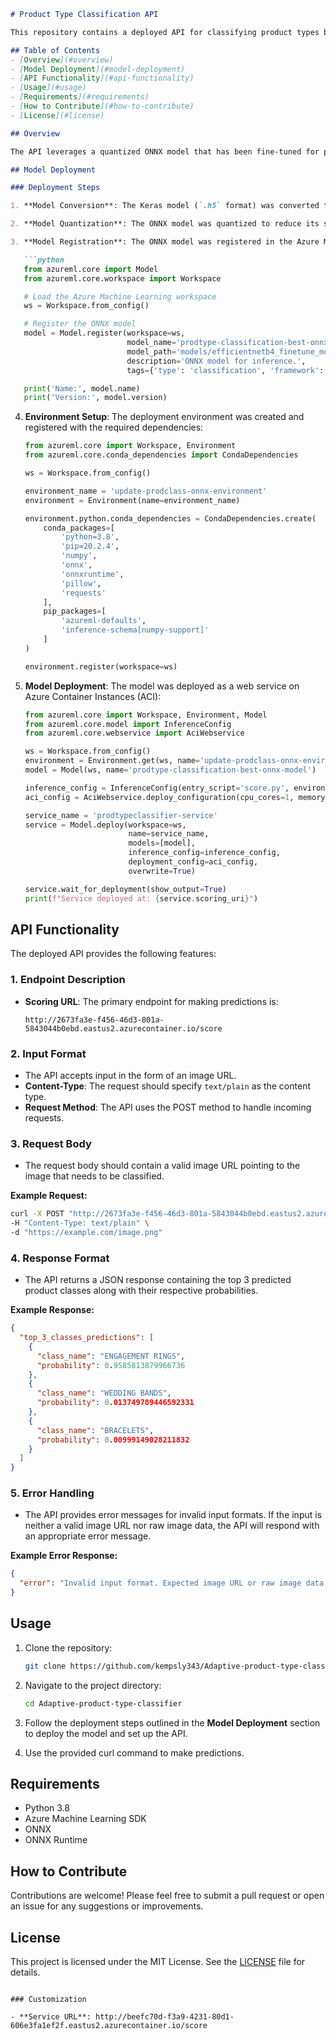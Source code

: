 ```markdown
# Product Type Classification API

This repository contains a deployed API for classifying product types based on images using a trained ONNX model. The API is built on Azure Machine Learning and provides real-time predictions for various jewelry categories.

## Table of Contents
- [Overview](#overview)
- [Model Deployment](#model-deployment)
- [API Functionality](#api-functionality)
- [Usage](#usage)
- [Requirements](#requirements)
- [How to Contribute](#how-to-contribute)
- [License](#license)

## Overview

The API leverages a quantized ONNX model that has been fine-tuned for product type classification. It allows users to submit an image URL and receive predictions for the top 3 product categories, along with their corresponding probabilities.

## Model Deployment

### Deployment Steps

1. **Model Conversion**: The Keras model (`.h5` format) was converted to the ONNX format for improved inference performance and compatibility.

2. **Model Quantization**: The ONNX model was quantized to reduce its size and improve the inference speed.

3. **Model Registration**: The ONNX model was registered in the Azure Machine Learning workspace using the following code:

   ```python
   from azureml.core import Model
   from azureml.core.workspace import Workspace

   # Load the Azure Machine Learning workspace
   ws = Workspace.from_config()

   # Register the ONNX model
   model = Model.register(workspace=ws,
                          model_name='prodtype-classification-best-onnx-model',
                          model_path='models/efficientnetb4_finetune_model_quantized.onnx',
                          description='ONNX model for inference.',
                          tags={'type': 'classification', 'framework': 'onnx'})

   print('Name:', model.name)
   print('Version:', model.version)
   ```

4. **Environment Setup**: The deployment environment was created and registered with the required dependencies:

   ```python
   from azureml.core import Workspace, Environment
   from azureml.core.conda_dependencies import CondaDependencies

   ws = Workspace.from_config()

   environment_name = 'update-prodclass-onnx-environment'
   environment = Environment(name=environment_name)

   environment.python.conda_dependencies = CondaDependencies.create(
       conda_packages=[
           'python=3.8',
           'pip=20.2.4',
           'numpy',
           'onnx',
           'onnxruntime',
           'pillow',
           'requests'
       ],
       pip_packages=[
           'azureml-defaults',
           'inference-schema[numpy-support]'
       ]
   )

   environment.register(workspace=ws)
   ```

5. **Model Deployment**: The model was deployed as a web service on Azure Container Instances (ACI):

   ```python
   from azureml.core import Workspace, Environment, Model
   from azureml.core.model import InferenceConfig
   from azureml.core.webservice import AciWebservice

   ws = Workspace.from_config()
   environment = Environment.get(ws, name='update-prodclass-onnx-environment')
   model = Model(ws, name='prodtype-classification-best-onnx-model')

   inference_config = InferenceConfig(entry_script='score.py', environment=environment)
   aci_config = AciWebservice.deploy_configuration(cpu_cores=1, memory_gb=1)

   service_name = 'prodtypeclassifier-service'
   service = Model.deploy(workspace=ws,
                          name=service_name,
                          models=[model],
                          inference_config=inference_config,
                          deployment_config=aci_config,
                          overwrite=True)

   service.wait_for_deployment(show_output=True)
   print(f"Service deployed at: {service.scoring_uri}")
   ```

## API Functionality

The deployed API provides the following features:

### 1. Endpoint Description
- **Scoring URL**: The primary endpoint for making predictions is:
  ```
  http://2673fa3e-f456-46d3-801a-5843044b0ebd.eastus2.azurecontainer.io/score
  ```

### 2. Input Format
- The API accepts input in the form of an image URL.
- **Content-Type**: The request should specify `text/plain` as the content type.
- **Request Method**: The API uses the POST method to handle incoming requests.

### 3. Request Body
- The request body should contain a valid image URL pointing to the image that needs to be classified.

**Example Request:**
```bash
curl -X POST "http://2673fa3e-f456-46d3-801a-5843044b0ebd.eastus2.azurecontainer.io/score" \
-H "Content-Type: text/plain" \
-d "https://example.com/image.png"
```

### 4. Response Format
- The API returns a JSON response containing the top 3 predicted product classes along with their respective probabilities.

**Example Response:**
```json
{
  "top_3_classes_predictions": [
    {
      "class_name": "ENGAGEMENT RINGS",
      "probability": 0.9585813879966736
    },
    {
      "class_name": "WEDDING BANDS",
      "probability": 0.013749789446592331
    },
    {
      "class_name": "BRACELETS",
      "probability": 0.00999149028211832
    }
  ]
}
```

### 5. Error Handling
- The API provides error messages for invalid input formats. If the input is neither a valid image URL nor raw image data, the API will respond with an appropriate error message.

**Example Error Response:**
```json
{
  "error": "Invalid input format. Expected image URL or raw image data."
}
```

## Usage

1. Clone the repository:
   ```bash
   git clone https://github.com/kempsly343/Adaptive-product-type-classifier.git
   ```

2. Navigate to the project directory:
   ```bash
   cd Adaptive-product-type-classifier
   ```

3. Follow the deployment steps outlined in the **Model Deployment** section to deploy the model and set up the API.

4. Use the provided curl command to make predictions.

## Requirements

- Python 3.8
- Azure Machine Learning SDK
- ONNX
- ONNX Runtime

## How to Contribute

Contributions are welcome! Please feel free to submit a pull request or open an issue for any suggestions or improvements.

## License

This project is licensed under the MIT License. See the [LICENSE](LICENSE) file for details.
```

### Customization

- **Service URL**: http://beefc70d-f3a9-4231-80d1-606e3fa1ef2f.eastus2.azurecontainer.io/score
